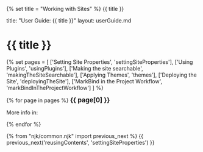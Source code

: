 {% set title = "Working with Sites" %}
<span id="title" class="d-none">{{ title }}</span>

<frontmatter>
  title: "User Guide: {{ title }}"
  layout: userGuide.md
</frontmatter>

# {{ title }}

{% set pages = [
  ['Setting Site Properties', 'settingSiteProperties'],
  ['Using Plugins', 'usingPlugins'],
  ['Making the site searchable', 'makingTheSiteSearchable'],
  ['Applying Themes', 'themes'],
  ['Deploying the Site', 'deployingTheSite'],
  ['MarkBind in the Project Workflow', 'markBindInTheProjectWorkflow']
] %}

{% for page in pages %}
<big>**{{ page[0] }}**</big>

<blockquote>

<include src="{{ page[1] }}.md#overview" inline />
</blockquote>

<span class="indented">More info in: <include src="{{ page[1] }}.md#link" inline trim /></span>

{% endfor %}

{% from "njk/common.njk" import previous_next %}
{{ previous_next('reusingContents', 'settingSiteProperties') }}
